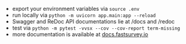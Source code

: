 - export your environment variables via `source .env`
- run locally via `python -m uvicorn app.main:app --reload`
- Swagger and ReDoc API documentations lie at /docs and /redoc
- test via `python -m pytest -vvsx --cov --cov-report term-missing`
- more documentation is available at [docs.fastsurvey.io](https://docs.fastsurvey.io/)

